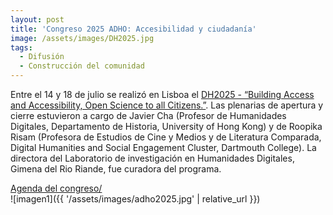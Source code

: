 ```yaml
---
layout: post
title: 'Congreso 2025 ADHO: Accesibilidad y ciudadanía'
image: /assets/images/DH2025.jpg
tags:
  - Difusión
  - Construcción del comunidad
---
```


Entre el 14 y 18 de julio se realizó en Lisboa el [DH2025 - “Building Access and Accessibility, Open Science to all Citizens.”](https://dh2025.adho.org/). Las plenarias de apertura y cierre estuvieron a cargo de Javier Cha (Profesor de Humanidades Digitales, Departamento de Historia, University of Hong Kong) y de Roopika Risam
(Profesora de Estudios de Cine y Medios y de Literatura Comparada, Digital Humanities and Social Engagement Cluster, Dartmouth College). La directora del Laboratorio de investigación en Humanidades Digitales, Gimena del Rio Riande, fue curadora del programa.

<div style="display: flex; justify-content: space-between; gap: 20px;">
  <a href="https://dh2025.adho.org/browse-the-program-agenda/" target="_blank">Agenda del congreso/</a>
</div>
![imagen1]({{ '/assets/images/adho2025.jpg' | relative_url }})

